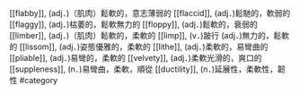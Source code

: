 [[flabby]], (adj．)（肌肉）鬆軟的，意志薄弱的 
[[flaccid]], (adj．)鬆馳的，軟弱的 
[[flaggy]], (adj．)枯萎的，鬆軟無力的 
[[floppy]], (adj．)鬆軟的，衰弱的 
[[limber]], (adj．)（肌肉）鬆軟的，柔軟的 
[[limp]], (v．)跛行 (adj．)無力的，鬆軟的 
[[lissom]], (adj．)姿態優雅的，柔軟的 
[[lithe]], (adj．)柔軟的，易彎曲的 
[[pliable]], (adj．)易彎的，柔軟的 
[[velvety]], (adj．)柔軟光滑的，爽口的 
[[suppleness]], (n．)易彎曲，柔軟，順從 
[[ductility]], (n．)延展性，柔軟性，韌性 
#category
